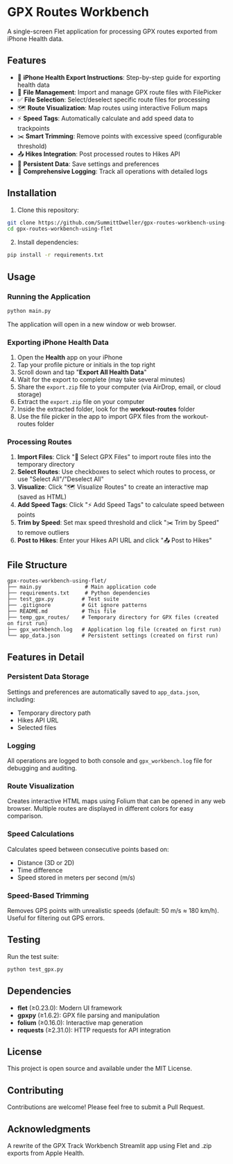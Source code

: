 # GPX Routes Workbench

A single-screen Flet application for processing GPX routes exported from iPhone Health data.

## Features

- 📱 **iPhone Health Export Instructions**: Step-by-step guide for exporting health data
- 📁 **File Management**: Import and manage GPX route files with FilePicker
- ✅ **File Selection**: Select/deselect specific route files for processing
- 🗺️ **Route Visualization**: Map routes using interactive Folium maps
- ⚡ **Speed Tags**: Automatically calculate and add speed data to trackpoints
- ✂️ **Smart Trimming**: Remove points with excessive speed (configurable threshold)
- 📤 **Hikes Integration**: Post processed routes to Hikes API
- 💾 **Persistent Data**: Save settings and preferences
- 📝 **Comprehensive Logging**: Track all operations with detailed logs

## Installation

1. Clone this repository:
```bash
git clone https://github.com/SummittDweller/gpx-routes-workbench-using-flet.git
cd gpx-routes-workbench-using-flet
```

2. Install dependencies:
```bash
pip install -r requirements.txt
```

## Usage

### Running the Application

```bash
python main.py
```

The application will open in a new window or web browser.

### Exporting iPhone Health Data

1. Open the **Health** app on your iPhone
2. Tap your profile picture or initials in the top right
3. Scroll down and tap "**Export All Health Data**"
4. Wait for the export to complete (may take several minutes)
5. Share the `export.zip` file to your computer (via AirDrop, email, or cloud storage)
6. Extract the `export.zip` file on your computer
7. Inside the extracted folder, look for the **workout-routes** folder
8. Use the file picker in the app to import GPX files from the workout-routes folder

### Processing Routes

1. **Import Files**: Click "📁 Select GPX Files" to import route files into the temporary directory
2. **Select Routes**: Use checkboxes to select which routes to process, or use "Select All"/"Deselect All"
3. **Visualize**: Click "🗺️ Visualize Routes" to create an interactive map (saved as HTML)
4. **Add Speed Tags**: Click "⚡ Add Speed Tags" to calculate speed between points
5. **Trim by Speed**: Set max speed threshold and click "✂️ Trim by Speed" to remove outliers
6. **Post to Hikes**: Enter your Hikes API URL and click "📤 Post to Hikes"

## File Structure

```
gpx-routes-workbench-using-flet/
├── main.py              # Main application code
├── requirements.txt     # Python dependencies
├── test_gpx.py         # Test suite
├── .gitignore          # Git ignore patterns
├── README.md           # This file
├── temp_gpx_routes/    # Temporary directory for GPX files (created on first run)
├── gpx_workbench.log   # Application log file (created on first run)
└── app_data.json       # Persistent settings (created on first run)
```

## Features in Detail

### Persistent Data Storage
Settings and preferences are automatically saved to `app_data.json`, including:
- Temporary directory path
- Hikes API URL
- Selected files

### Logging
All operations are logged to both console and `gpx_workbench.log` file for debugging and auditing.

### Route Visualization
Creates interactive HTML maps using Folium that can be opened in any web browser. Multiple routes are displayed in different colors for easy comparison.

### Speed Calculations
Calculates speed between consecutive points based on:
- Distance (3D or 2D)
- Time difference
- Speed stored in meters per second (m/s)

### Speed-Based Trimming
Removes GPS points with unrealistic speeds (default: 50 m/s ≈ 180 km/h). Useful for filtering out GPS errors.

## Testing

Run the test suite:
```bash
python test_gpx.py
```

## Dependencies

- **flet** (≥0.23.0): Modern UI framework
- **gpxpy** (≥1.6.2): GPX file parsing and manipulation
- **folium** (≥0.16.0): Interactive map generation
- **requests** (≥2.31.0): HTTP requests for API integration

## License

This project is open source and available under the MIT License.

## Contributing

Contributions are welcome! Please feel free to submit a Pull Request.

## Acknowledgments

A rewrite of the GPX Track Workbench Streamlit app using Flet and .zip exports from Apple Health.
